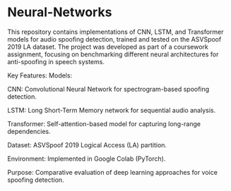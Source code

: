 # Neural-Networks
This repository contains implementations of CNN, LSTM, and Transformer models for audio spoofing detection, trained and tested on the ASVSpoof 2019 LA dataset. The project was developed as part of a coursework assignment, focusing on benchmarking different neural architectures for anti-spoofing in speech systems.

Key Features:
Models:

  CNN: Convolutional Neural Network for spectrogram-based spoofing detection.

  LSTM: Long Short-Term Memory network for sequential audio analysis.

  Transformer: Self-attention-based model for capturing long-range dependencies.

Dataset: ASVSpoof 2019 Logical Access (LA) partition.

Environment: Implemented in Google Colab (PyTorch).

Purpose: Comparative evaluation of deep learning approaches for voice spoofing detection.
